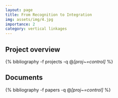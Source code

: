 ```yaml
---
layout: page
title: From Recognition to Integration
img: assets/img/4.jpg
importance: 2
category: vertical linkages
---
```


## Project overview

<div class="publications">

  {% bibliography -f projects -q @*[proj~=control]* %}

</div>

## Documents

<div class="publications">

  {% bibliography -f papers -q @*[proj~=control]* %}

</div>
